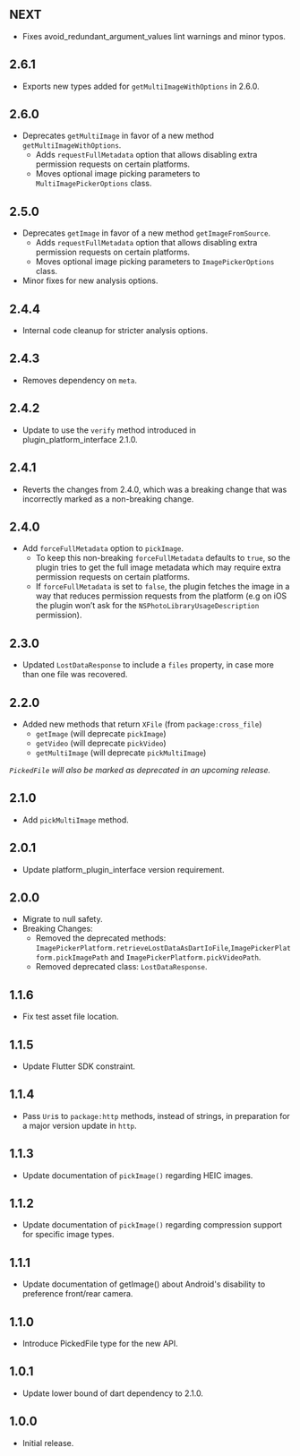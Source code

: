 ## NEXT

* Fixes avoid_redundant_argument_values lint warnings and minor typos.

## 2.6.1

* Exports new types added for `getMultiImageWithOptions` in 2.6.0.

## 2.6.0

* Deprecates `getMultiImage` in favor of a new method `getMultiImageWithOptions`.
    * Adds `requestFullMetadata` option that allows disabling extra permission requests
      on certain platforms.
    * Moves optional image picking parameters to `MultiImagePickerOptions` class.

## 2.5.0

* Deprecates `getImage` in favor of a new method `getImageFromSource`.
    * Adds `requestFullMetadata` option that allows disabling extra permission requests
      on certain platforms.
    * Moves optional image picking parameters to `ImagePickerOptions` class.
* Minor fixes for new analysis options. 

## 2.4.4

* Internal code cleanup for stricter analysis options.

## 2.4.3

* Removes dependency on `meta`.

## 2.4.2

* Update to use the `verify` method introduced in plugin_platform_interface 2.1.0.

## 2.4.1

* Reverts the changes from 2.4.0, which was a breaking change that
  was incorrectly marked as a non-breaking change.

## 2.4.0

* Add `forceFullMetadata` option to `pickImage`.
  * To keep this non-breaking `forceFullMetadata` defaults to `true`, so the plugin tries
   to get the full image metadata which may require extra permission requests on certain platforms.
  * If `forceFullMetadata` is set to `false`, the plugin fetches the image in a way that reduces
   permission requests from the platform (e.g on iOS the plugin won’t ask for the `NSPhotoLibraryUsageDescription` permission).

## 2.3.0

* Updated `LostDataResponse` to include a `files` property, in case more than one file was recovered.

## 2.2.0

* Added new methods that return `XFile` (from `package:cross_file`)
  * `getImage` (will deprecate `pickImage`)
  * `getVideo` (will deprecate `pickVideo`)
  * `getMultiImage` (will deprecate `pickMultiImage`)

_`PickedFile` will also be marked as deprecated in an upcoming release._

## 2.1.0

* Add `pickMultiImage` method.

## 2.0.1

* Update platform_plugin_interface version requirement.

## 2.0.0

* Migrate to null safety.
* Breaking Changes:
    * Removed the deprecated methods: `ImagePickerPlatform.retrieveLostDataAsDartIoFile`,`ImagePickerPlatform.pickImagePath` and `ImagePickerPlatform.pickVideoPath`.
    * Removed deprecated class: `LostDataResponse`.

## 1.1.6

* Fix test asset file location.

## 1.1.5

* Update Flutter SDK constraint.

## 1.1.4

* Pass `Uri`s to `package:http` methods, instead of strings, in preparation for a major version update in `http`.

## 1.1.3

* Update documentation of `pickImage()` regarding HEIC images.

## 1.1.2

* Update documentation of `pickImage()` regarding compression support for specific image types.

## 1.1.1

* Update documentation of getImage() about Android's disability to preference front/rear camera.

## 1.1.0

* Introduce PickedFile type for the new API.

## 1.0.1

* Update lower bound of dart dependency to 2.1.0.

## 1.0.0

* Initial release.
